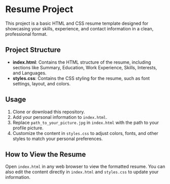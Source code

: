 # Resume Project

This project is a basic HTML and CSS resume template designed for showcasing your skills, experience, and contact information in a clean, professional format.

## Project Structure

- **index.html**: Contains the HTML structure of the resume, including sections like Summary, Education, Work Experience, Skills, Interests, and Languages.
- **styles.css**: Contains the CSS styling for the resume, such as font settings, layout, and colors.

## Usage

1. Clone or download this repository.
2. Add your personal information to `index.html`.
3. Replace `path_to_your_picture.jpg` in `index.html` with the path to your profile picture.
4. Customize the content in `styles.css` to adjust colors, fonts, and other styles to match your personal preferences.

## How to View the Resume

Open `index.html` in any web browser to view the formatted resume. You can also edit the content directly in `index.html` and `styles.css` to update your information.

